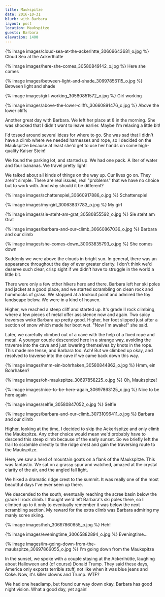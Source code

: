 ```yaml
---
title: Maukspitze
date: 2016-10-31
blurb: with Barbara
layout: post
location: Maukspitze
guests: Barbara
elevation: 1400
---
```


{% image images/cloud-sea-at-the-ackerlhtte_30609643681_o.jpg %}
Cloud Sea at the Ackerlhütte



{% image images/here-she-comes_30580849142_o.jpg %}
Here she comes



{% image images/between-light-and-shade_30697856115_o.jpg %}
Between light and shade



{% image images/girl-working_30580851572_o.jpg %}
Girl working



{% image images/above-the-lower-cliffs_30660891476_o.jpg %}
Above the lower cliffs




Another great day with Barbara. We left her place at 8 in the morning.
She was shocked that I didn't want to leave earlier. Maybe I'm
relaxing a little bit!

I'd tossed around several ideas for where to go. She was sad that I
didn't have a climb where we needed harnesses and rope, so I decided
on the Maukspitze because at least she'd get to use her hands on some
high-quality Kaiser Stein!

We found the parking lot, and started up. We had one pack. A liter of
water and four bananas. We travel pretty light!

We talked about all kinds of things on the way up. Our lives go on.
They aren't simple. There are real issues, real "problems" that we
have no choice but to work with. And why should it be different?

{% image images/schattenspiel_30660917886_o.jpg %}
Schattenspiel



{% image images/my-girl_30063837783_o.jpg %}
My girl



{% image images/sie-steht-am-grat_30580855592_o.jpg %}
Sie steht am Grat



{% image images/barbara-and-our-climb_30660867036_o.jpg %}
Barbara and our climb



{% image images/she-comes-down_30063835793_o.jpg %}
She comes down



Suddenly we were above the clouds in bright sun. In general, there was
an appearance throughout the day of ever greater clarity. I don't think
we'd deserve such clear, crisp sight if we didn't have to struggle in
the world a little bit.

There were only a few other hikers here and there. Barbara left her ski
poles and jacket at a good place, and we started scrambling on clean rock
and hummocks of grass. We stopped at a lookout point and admired the toy
landscape below. We were in a kind of heaven.

Higher, we reached a steep cliff and started up. It's grade II rock climbing,
where a few pieces of metal offer assistence now and again. Two spicy
traverses woke Barbara up pretty good. Higher, her foot slipped just after
a section of snow which made her boot wet. "Now I'm awake!" she said.

Later, we carefully climbed out of a cave with the help of a fixed rope and
metal. A younger couple descended here in a strange way, avoiding the traverse into
the cave and just lowering themselves by knots in the rope. This made me tense,
and Barbara too. Ach! But we climbed up okay, and resolved to traverse into the
cave if we came back down this way.

{% image images/hmm-ein-bohrhaken_30580844862_o.jpg %}
Hmm, ein Bohrhaken?



{% image images/oh-maukspitze_30697858225_o.jpg %}
Oh, Maukspitze!



{% image images/nice-to-be-here-again_30697863125_o.jpg %}
Nice to be here again



{% image images/selfie_30580847052_o.jpg %}
Selfie



{% image images/barbara-and-our-climb_30731096411_o.jpg %}
Barbara and our climb



Higher, looking at the time, I decided to skip the Ackerlspitze and only climb the
Maukspitze. Any other choice would mean we'd probably have to descend this steep
climb because of the early sunset. So we briefly left the trail to scramble
directly to the ridge crest and gain the traversing route to the Maukspitze.

Here, we saw a herd of mountain goats on a flank of the Maukspitze. This was fantastic.
We sat on a grassy spur and watched, amazed at the crystal clarity of the air, and the
angled fall light.

We hiked a dramatic ridge crest to the summit. It was really one of the most beautiful
days I've ever seen up there.

We descended to the south, eventually reaching the scree basin below the grade II rock
climb. I thought we'd left Barbara's ski poles there, so I climbed up to it only
to eventually remember it was below the next scrambling section. My reward for the
extra climb was Barbara admiring my manly scree skiing.

{% image images/heh_30697860655_o.jpg %}
Heh!



{% image images/eveningtime_30065882894_o.jpg %}
Eveningtime...



{% image images/im-going-down-from-the-maukspitze_30697866055_o.jpg %}
I'm going down from the Maukspitze



In the sunset, we spoke with a couple staying at the Ackerlhütte, laughing about Halloween
and (of course) Donald Trump. They said these days, America only exports terrible stuff,
not like when it was blue jeans and Coke. Now, it's killer clowns and Trump. WTF?

We had one headlamp, but found our way down okay. Barbara has good night vision.
What a good day, yet again!

